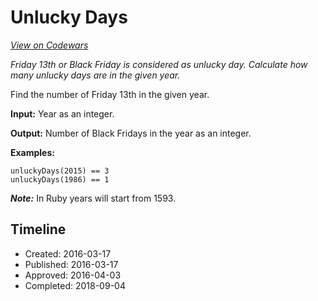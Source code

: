 # Unlucky Days
[*View on Codewars*](https://www.codewars.com/kata/unlucky-days)

_Friday 13th or Black Friday is considered as unlucky day. Calculate how many unlucky days are in the given year._

Find the number of Friday 13th in the given year.

__Input:__ Year as an integer.

__Output:__ Number of Black Fridays in the year as an integer.

__Examples:__

	unluckyDays(2015) == 3
	unluckyDays(1986) == 1

***Note:*** In Ruby years will start from 1593.

## Timeline
- Created: 2016-03-17
- Published: 2016-03-17
- Approved: 2016-04-03
- Completed: 2018-09-04